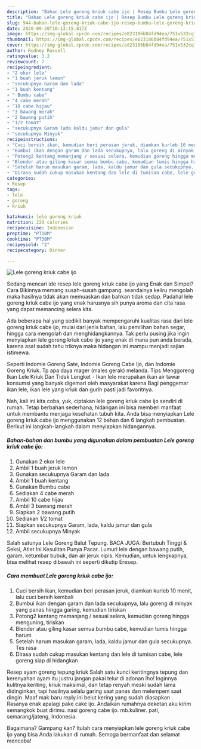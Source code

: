 ```yaml
---
description: "Bahan Lele goreng kriuk cabe ijo | Resep Bumbu Lele goreng kriuk cabe ijo Yang Enak Banget"
title: "Bahan Lele goreng kriuk cabe ijo | Resep Bumbu Lele goreng kriuk cabe ijo Yang Enak Banget"
slug: 944-bahan-lele-goreng-kriuk-cabe-ijo-resep-bumbu-lele-goreng-kriuk-cabe-ijo-yang-enak-banget
date: 2020-09-20T10:13:15.817Z
image: https://img-global.cpcdn.com/recipes/e823186b84fd94ea/751x532cq70/lele-goreng-kriuk-cabe-ijo-foto-resep-utama.jpg
thumbnail: https://img-global.cpcdn.com/recipes/e823186b84fd94ea/751x532cq70/lele-goreng-kriuk-cabe-ijo-foto-resep-utama.jpg
cover: https://img-global.cpcdn.com/recipes/e823186b84fd94ea/751x532cq70/lele-goreng-kriuk-cabe-ijo-foto-resep-utama.jpg
author: Rodney Russell
ratingvalue: 3.2
reviewcount: 7
recipeingredient:
- "2 ekor lele"
- "1 buah jeruk lemon"
- "secukupnya Garam dan lada"
- "1 buah kentang"
- " Bumbu cabe"
- "4 cabe merah"
- "10 cabe hijau"
- "3 bawang merah"
- "2 bawang putih"
- "1/2 tomat"
- "secukupnya Garam lada kaldu jamur dan gula"
- "secukupnya Minyak"
recipeinstructions:
- "Cuci bersih ikan, kemudian beri perasan jeruk, diamkan kurleb 10 menit, lalu cuci bersih kembali"
- "Bumbui ikan dengan garam dan lada secukupnya, lalu goreng di minyak yang panas hingga garing, kemudian tiriskan"
- "Potong2 kentang memanjang / sesuai selera, kemudian goreng hingga menguning, tiriskan"
- "Blender atau giling kasar semua bumbu cabe, kemudian tumis hingga harum"
- "Setelah harum masukan garam, lada, kaldu jamur dan gula secukupnya. Tes rasa"
- "Dirasa sudah cukup masukan kentang dan lele di tumisan cabe, lele goreng siap di hidangkan"
categories:
- Resep
tags:
- lele
- goreng
- kriuk

katakunci: lele goreng kriuk 
nutrition: 220 calories
recipecuisine: Indonesian
preptime: "PT10M"
cooktime: "PT30M"
recipeyield: "2"
recipecategory: Dinner

---
```



![Lele goreng kriuk cabe ijo](https://img-global.cpcdn.com/recipes/e823186b84fd94ea/751x532cq70/lele-goreng-kriuk-cabe-ijo-foto-resep-utama.jpg)

Sedang mencari ide resep lele goreng kriuk cabe ijo yang Enak dan Simpel? Cara Bikinnya memang susah-susah gampang. seandainya keliru mengolah maka hasilnya tidak akan memuaskan dan bahkan tidak sedap. Padahal lele goreng kriuk cabe ijo yang enak harusnya sih punya aroma dan cita rasa yang dapat memancing selera kita.

Ada beberapa hal yang sedikit banyak mempengaruhi kualitas rasa dari lele goreng kriuk cabe ijo, mulai dari jenis bahan, lalu pemilihan bahan segar, hingga cara mengolah dan menghidangkannya. Tak perlu pusing jika ingin menyiapkan lele goreng kriuk cabe ijo yang enak di mana pun anda berada, karena asal sudah tahu triknya maka hidangan ini mampu menjadi sajian istimewa.

Seperti Indomie Goreng Sate, Indomie Goreng Cabe Ijo, dan Indomie Goreng Kriuk. Tp apa daya mager (males gerak) melanda. Tips Menggoreng Ikan Lele Kriuk Dan Tidak Lengket - Ikan lele merupakan ikan air tawar konsumsi yang banyak digemari oleh masyarakat karena Bagi penggemar ikan lele, ikan lele yang kriuk dan gurih pasti jadi favoritnya.


Nah, kali ini kita coba, yuk, ciptakan lele goreng kriuk cabe ijo sendiri di rumah. Tetap berbahan sederhana, hidangan ini bisa memberi manfaat untuk membantu menjaga kesehatan tubuh kita. Anda bisa menyiapkan Lele goreng kriuk cabe ijo menggunakan 12 bahan dan 6 langkah pembuatan. Berikut ini langkah-langkah dalam menyiapkan hidangannya.

<!--inarticleads1-->

##### Bahan-bahan dan bumbu yang digunakan dalam pembuatan Lele goreng kriuk cabe ijo:

1. Gunakan 2 ekor lele
1. Ambil 1 buah jeruk lemon
1. Gunakan secukupnya Garam dan lada
1. Ambil 1 buah kentang
1. Gunakan  Bumbu cabe
1. Sediakan 4 cabe merah
1. Ambil 10 cabe hijau
1. Ambil 3 bawang merah
1. Siapkan 2 bawang putih
1. Sediakan 1/2 tomat
1. Siapkan secukupnya Garam, lada, kaldu jamur dan gula
1. Ambil secukupnya Minyak


Salah satunya Lele Goreng Balut Tepung. BACA JUGA: Bertubuh Tinggi &amp; Seksi, Atlet Ini Kesulitan Punya Pacar. Lumuri lele dengan bawang putih, garam, ketumbar bubuk, dan air jeruk nipis. Kemudian, untuk lengkapnya, bisa melihat resep dibawah ini seperti dikutip Eresep. 

<!--inarticleads2-->

##### Cara membuat Lele goreng kriuk cabe ijo:

1. Cuci bersih ikan, kemudian beri perasan jeruk, diamkan kurleb 10 menit, lalu cuci bersih kembali
1. Bumbui ikan dengan garam dan lada secukupnya, lalu goreng di minyak yang panas hingga garing, kemudian tiriskan
1. Potong2 kentang memanjang / sesuai selera, kemudian goreng hingga menguning, tiriskan
1. Blender atau giling kasar semua bumbu cabe, kemudian tumis hingga harum
1. Setelah harum masukan garam, lada, kaldu jamur dan gula secukupnya. Tes rasa
1. Dirasa sudah cukup masukan kentang dan lele di tumisan cabe, lele goreng siap di hidangkan


Resep ayam goreng tepung kriuk Salah satu kunci keritingnya tepung dan kerenyahan ayam itu justru jangan pakai telur di adonan lho! Inginnya kulitnya keriting, kriuk maksimal, dan tetap renyah meski sudah lama didinginkan, tapi hasilnya selalu garing saat panas dan melempem saat dingin. Maaf mak baru reply.ini belut kering yang sudah diasapkan . Rasanya enak apalagi pake cake ijo. Andaikan rumahnya deketan.aku kirim semangkok buat dirimu. nasi goreng cabe ijo. mb.kuliner. pati, semarang/jateng, Indonesia. 

Bagaimana? Gampang kan? Itulah cara menyiapkan lele goreng kriuk cabe ijo yang bisa Anda lakukan di rumah. Semoga bermanfaat dan selamat mencoba!

